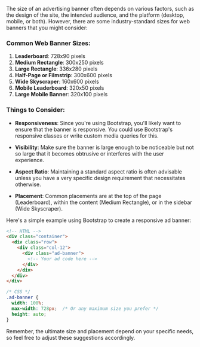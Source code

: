 The size of an advertising banner often depends on various factors, such as the design of the site, the intended audience, and the platform (desktop, mobile, or both). However, there are some industry-standard sizes for web banners that you might consider:

### Common Web Banner Sizes:

1. **Leaderboard**: 728x90 pixels
2. **Medium Rectangle**: 300x250 pixels
3. **Large Rectangle**: 336x280 pixels
4. **Half-Page or Filmstrip**: 300x600 pixels
5. **Wide Skyscraper**: 160x600 pixels
6. **Mobile Leaderboard**: 320x50 pixels
7. **Large Mobile Banner**: 320x100 pixels

### Things to Consider:

- **Responsiveness**: Since you're using Bootstrap, you'll likely want to ensure that the banner is responsive. You could use Bootstrap's responsive classes or write custom media queries for this.
  
- **Visibility**: Make sure the banner is large enough to be noticeable but not so large that it becomes obtrusive or interferes with the user experience.
  
- **Aspect Ratio**: Maintaining a standard aspect ratio is often advisable unless you have a very specific design requirement that necessitates otherwise.

- **Placement**: Common placements are at the top of the page (Leaderboard), within the content (Medium Rectangle), or in the sidebar (Wide Skyscraper).

Here's a simple example using Bootstrap to create a responsive ad banner:

```html
<!-- HTML -->
<div class="container">
  <div class="row">
    <div class="col-12">
      <div class="ad-banner">
        <!-- Your ad code here -->
      </div>
    </div>
  </div>
</div>
```

```css
/* CSS */
.ad-banner {
  width: 100%;
  max-width: 728px;  /* Or any maximum size you prefer */
  height: auto;
}
```

Remember, the ultimate size and placement depend on your specific needs, so feel free to adjust these suggestions accordingly.